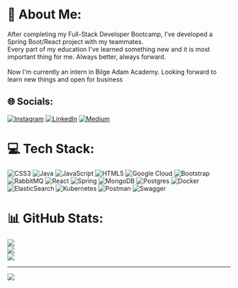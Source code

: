 # 💫 About Me:
After completing my Full-Stack Developer Bootcamp, I've developed a Spring Boot/React project with my teammates. <br> Every part of my education I've learned something new and it is most important thing for me. Always better, always forward.<br><br>    Now I'm currently an intern in Bilge Adam Academy. Looking forward to learn new things and open for business


## 🌐 Socials:
[![Instagram](https://img.shields.io/badge/Instagram-%23E4405F.svg?logo=Instagram&logoColor=white)](https://instagram.com/alpersertoglu) [![LinkedIn](https://img.shields.io/badge/LinkedIn-%230077B5.svg?logo=linkedin&logoColor=white)](https://linkedin.com/in/alperen-sertoglu) [![Medium](https://img.shields.io/badge/Medium-12100E?logo=medium&logoColor=white)](https://medium.com/@alperensertoglu) 

# 💻 Tech Stack:
![CSS3](https://img.shields.io/badge/css3-%231572B6.svg?style=for-the-badge&logo=css3&logoColor=white) ![Java](https://img.shields.io/badge/java-%23ED8B00.svg?style=for-the-badge&logo=openjdk&logoColor=white) ![JavaScript](https://img.shields.io/badge/javascript-%23323330.svg?style=for-the-badge&logo=javascript&logoColor=%23F7DF1E) ![HTML5](https://img.shields.io/badge/html5-%23E34F26.svg?style=for-the-badge&logo=html5&logoColor=white) ![Google Cloud](https://img.shields.io/badge/GoogleCloud-%234285F4.svg?style=for-the-badge&logo=google-cloud&logoColor=white) ![Bootstrap](https://img.shields.io/badge/bootstrap-%238511FA.svg?style=for-the-badge&logo=bootstrap&logoColor=white) ![RabbitMQ](https://img.shields.io/badge/rabbitmq-FF6600?style=for-the-badge&logo=rabbitmq&logoColor=white) ![React](https://img.shields.io/badge/react-%2320232a.svg?style=for-the-badge&logo=react&logoColor=%2361DAFB) ![Spring](https://img.shields.io/badge/spring-%236DB33F.svg?style=for-the-badge&logo=spring&logoColor=white) ![MongoDB](https://img.shields.io/badge/MongoDB-%234ea94b.svg?style=for-the-badge&logo=mongodb&logoColor=white) ![Postgres](https://img.shields.io/badge/postgres-%23316192.svg?style=for-the-badge&logo=postgresql&logoColor=white) ![Docker](https://img.shields.io/badge/docker-%230db7ed.svg?style=for-the-badge&logo=docker&logoColor=white) ![ElasticSearch](https://img.shields.io/badge/-ElasticSearch-005571?style=for-the-badge&logo=elasticsearch) ![Kubernetes](https://img.shields.io/badge/kubernetes-%23326ce5.svg?style=for-the-badge&logo=kubernetes&logoColor=white) ![Postman](https://img.shields.io/badge/Postman-FF6C37?style=for-the-badge&logo=postman&logoColor=white) ![Swagger](https://img.shields.io/badge/-Swagger-%23Clojure?style=for-the-badge&logo=swagger&logoColor=white)
# 📊 GitHub Stats:
![](https://github-readme-stats.vercel.app/api?username=alperensertoglu&theme=dark&hide_border=true&include_all_commits=false&count_private=true)<br/>
![](https://github-readme-streak-stats.herokuapp.com/?user=alperensertoglu&theme=dark&hide_border=true)<br/>
![](https://github-readme-stats.vercel.app/api/top-langs/?username=alperensertoglu&theme=dark&hide_border=true&include_all_commits=false&count_private=true&layout=compact)

---
[![](https://visitcount.itsvg.in/api?id=alperensertoglu&icon=0&color=0)](https://visitcount.itsvg.in)

<!-- Proudly created with GPRM ( https://gprm.itsvg.in ) -->
